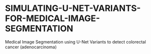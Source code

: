 # SIMULATING-U-NET-VARIANTS-FOR-MEDICAL-IMAGE-SEGMENTATION
Medical Image Segmentation using U-Net Variants to detect colorectal cancer (adenocarcinoma) 

